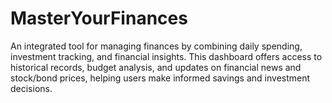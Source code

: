 # MasterYourFinances
An integrated tool for managing finances by combining daily spending, investment tracking, and financial insights. This dashboard offers access to historical records, budget analysis, and updates on financial news and stock/bond prices, helping users make informed savings and investment decisions.
